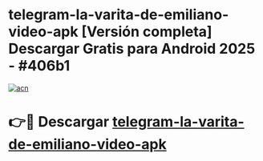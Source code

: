 # telegram-la-varita-de-emiliano-video-apk  [Versión completa] Descargar Gratis para Android 2025 - #406b1

[![acn](https://github.com/user-attachments/assets/0f9c940e-d8b0-45ae-aac7-cd30a18b3e1c)](https://apps.freeplayer.one?title=telegram-la-varita-de-emiliano-video-apk&ref=9F)

# 👉🔴 Descargar [telegram-la-varita-de-emiliano-video-apk](https://apps.freeplayer.one?title=telegram-la-varita-de-emiliano-video-apk&ref=9F)